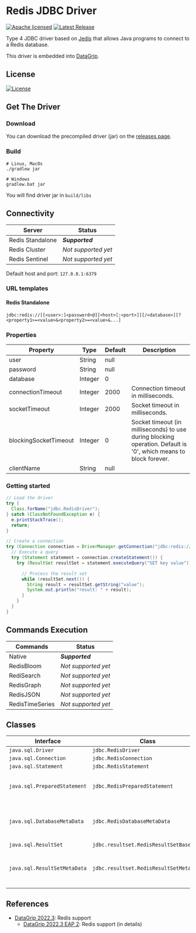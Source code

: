 # Redis JDBC Driver

[![Apache licensed](https://img.shields.io/badge/license-apache2-blue.svg)](./LICENSE)
[![Latest Release](https://img.shields.io/github/v/release/datagrip/redis-jdbc-driver?label=latest)](https://github.com/redis-stack/datgrip/releases/latest)

Type 4 JDBC driver based on [Jedis](https://github.com/redis/jedis) that allows Java programs to connect to a Redis database.

This driver is embedded into [DataGrip](https://www.jetbrains.com/datagrip/).

## License

[![License](https://img.shields.io/badge/License-Apache%202.0-yellowgreen.svg)](./LICENSE)

## Get The Driver

### Download

You can download the precompiled driver (jar) on the [releases page](https://github.com/DataGrip/redis-jdbc-driver/releases).

### Build

```
# Linux, MacOs
./gradlew jar

# Windows
gradlew.bat jar
```

You will find driver jar in ```build/libs```

## Connectivity

| Server              | Status              |
| ------------------- | ------------------- |
| Redis Standalone    | ***Supported***     |
| Redis Cluster       | *Not supported yet* |
| Redis Sentinel      | *Not supported yet* |

Default host and port: ```127.0.0.1:6379```

### URL templates

#### Redis Standalone
```
jdbc:redis://[[<user>:]<password>@][<host>[:<port>]][/<database>][?<property1>=<value>&<property2>=<value>&...]
```

### Properties

| Property              | Type    | Default | Description                         |
| --------------------- | ------- | ------- | ----------------------------------- |
| user                  | String  | null    |                                     |
| password              | String  | null    |                                     |
| database              | Integer | 0       |                                     |
| connectionTimeout     | Integer | 2000    | Connection timeout in milliseconds. |
| socketTimeout         | Integer | 2000    | Socket timeout in milliseconds.     |
| blockingSocketTimeout | Integer | 0       | Socket timeout (in milliseconds) to use during blocking operation. Default is '0', which means to block forever. |
| clientName            | String  | null    |                                     |

### Getting started

```java
// Load the driver
try {
  Class.forName("jdbc.RedisDriver");
} catch (ClassNotFoundException e) {
  e.printStackTrace();
  return;
}

// Create a connection
try (Connection connection = DriverManager.getConnection("jdbc:redis://localhost:6379/0", null, null)) {
  // Execute a query
  try (Statement statement = connection.createStatement()) {
    try (ResultSet resultSet = statement.executeQuery("SET key value")) {

      // Process the result set
      while (resultSet.next()) {
        String result = resultSet.getString("value");
        System.out.println("result: " + result);
      }
    }
  }
}
```

## Commands Execution


| Commands        | Status              |
| --------------- | ------------------- |
| Native          | ***Supported***     |
| RedisBloom      | *Not supported yet* |
| RediSearch      | *Not supported yet* |
| RedisGraph      | *Not supported yet* |
| RedisJSON       | *Not supported yet* |
| RedisTimeSeries | *Not supported yet* |

## Classes

| Interface                       | Class                           | Comment                                                                             |
| ------------------------------- | ------------------------------- | ----------------------------------------------------------------------------------- |
|```java.sql.Driver```            |```jdbc.RedisDriver```           |                                                                                     |
|```java.sql.Connection```        |```jdbc.RedisConnection```       |                                                                                     |
|```java.sql.Statement```         |```jdbc.RedisStatement```        |                                                                                     |
|```java.sql.PreparedStatement``` |```jdbc.RedisPreparedStatement```| **Dummy implementation**: it is equivalent to ```jdbc.RedisStatement```.            |
|```java.sql.DatabaseMetaData```  |```jdbc.RedisDatabaseMetaData``` | **Minimal implementation**: it does not contain information about database objects. |
|```java.sql.ResultSet```         |```jdbc.resultset.RedisResultSetBase```|                                                                               |
|```java.sql.ResultSetMetaData``` |```jdbc.resultset.RedisResultSetMetaData```| **Partial implementation**: it contains only information about columns.   |

## References

* [DataGrip 2022.3](https://www.jetbrains.com/datagrip/whatsnew/2022-3/): Redis support
  +  [DataGrip 2022.3 EAP 2](https://blog.jetbrains.com/datagrip/2022/11/02/datagrip-2022-3-eap-2-redis-support/): Redis support (in details)
